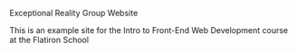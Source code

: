 Exceptional Reality Group Website

This is an example site for the Intro to Front-End Web Development course at the Flatiron School
